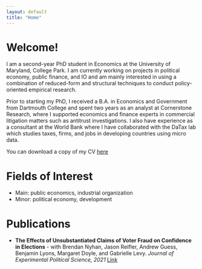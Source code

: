 ```yaml
---
layout: default
title: "Home"
---
```


# Welcome!

I am a second-year PhD student in Economics at the University of Maryland, College Park. I am currently working on projects in political economy, public finance, and IO and am mainly interested in using a combination of reduced-form and structural techniques to conduct policy-oriented empirical research.

Prior to starting my PhD, I received a B.A. in Economics and Government from Dartmouth College and spent two years as an analyst at Cornerstone Research, where I supported economics and finance experts in commercial litigation matters such as antitrust investigations. I also have experience as a consultant at the World Bank where I have collaborated with the DaTax lab which studies taxes, firms, and jobs in developing countries using micro data.

You can download a copy of my CV [here](https://nicolasberlinski.github.io/cv)

# Fields of Interest
- Main: public economics, industrial organization
- Minor: political economy, development

# Publications 
- **The Effects of Unsubstantiated Claims of Voter Fraud on Confidence in Elections** - with Brendan Nyhan, Jason Reifler, Andrew Guess, Benjamin Lyons, Margaret Doyle, and Gabrielle Levy. *Journal of Experimental Political Science, 2021*
  [Link](https://www.cambridge.org/core/journals/journal-of-experimental-political-science/article/effects-of-unsubstantiated-claims-of-voter-fraud-on-trust-in-elections/9B4CE6DF2F573955071948B9F649DF7A)
